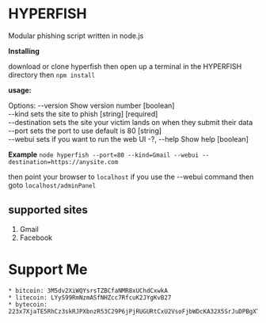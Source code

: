 # HYPERFISH

Modular phishing script written in node.js


**Installing**

download or clone hyperfish then open up a terminal in the HYPERFISH directory then 
`npm install`

**usage:**

Options:
  --version      Show version number                                   [boolean]  
  --kind         sets the site to phish                      [string] [required]  
  --destination  sets the site your victim lands
                 on when they submit their data  
  --port         sets the port to use default is 80                     [string]  
  --webui        sets if you want to run the web UI
  -?, --help     Show help                                             [boolean]  
  
  
**Example**
`node hyperfish --port=80 --kind=Gmail --webui --destination=https://anysite.com`

then point your browser to `localhost`
if you use the --webui command then goto `localhost/adminPanel`
  
## supported sites
  1. Gmail
  2. Facebook
  
  
  
  
  # Support Me 
  
    * bitcoin: 3M5dv2XiWQYsrsTZBCfaNMR8xUChdCxwkA
    * litecoin: LYyS99RmNzmASfNHZcc7RfcuK2JYgKvB27
    * bytecoin: 223x7XjaTE5RhCz3skRJPXbnzR53C29P6jPjRUGURtCxU2VsoFjbWDcKA32X5SrJuDPBgXTsSmQRoAbCzcDvM2d2PcmYL6U

